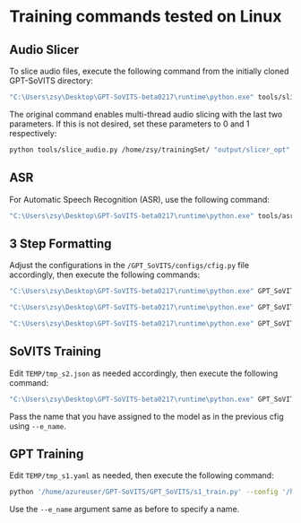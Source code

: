 # Training commands tested on Linux

## Audio Slicer

To slice audio files, execute the following command from the initially cloned GPT-SoVITS directory:

```bash
"C:\Users\zsy\Desktop\GPT-SoVITS-beta0217\runtime\python.exe" tools/slice_audio.py "C:\Users\zsy\Desktop\edited" "output\slicer_opt" -34 4000 300 10 500 0.9 0.25 3 4
```
The original command enables multi-thread audio slicing with the last two parameters. If this is not desired, set these parameters to 0 and 1 respectively:
```bash
python tools/slice_audio.py /home/zsy/trainingSet/ "output/slicer_opt" -34 4000 300 10 500 0.9 0.25 0 1
```

## ASR

For Automatic Speech Recognition (ASR), use the following command:
```bash
"C:\Users\zsy\Desktop\GPT-SoVITS-beta0217\runtime\python.exe" tools/asr/funasr_asr.py -i "C:\Users\zsy\Desktop\GPT-SoVITS-beta0217\output\slicer_opt" -o "output/asr_opt" -s large -l zh -p float16
```


## 3 Step Formatting

Adjust the configurations in the `/GPT_SoVITS/configs/cfig.py` file accordingly, then execute the following commands:
```bash
"C:\Users\zsy\Desktop\GPT-SoVITS-beta0217\runtime\python.exe" GPT_SoVITS/prepare_datasets/1-get-text.py

"C:\Users\zsy\Desktop\GPT-SoVITS-beta0217\runtime\python.exe" GPT_SoVITS/prepare_datasets/2-get-hubert-wav32k.py

"C:\Users\zsy\Desktop\GPT-SoVITS-beta0217\runtime\python.exe" GPT_SoVITS/prepare_datasets/3-get-semantic.py
```


## SoVITS Training

Edit `TEMP/tmp_s2.json` as needed accordingly, then execute the following command:
```bash
"C:\Users\zsy\Desktop\GPT-SoVITS-beta0217\runtime\python.exe" GPT_SoVITS/s2_train.py --e_name TS
```
Pass the name that you have assigned to the model as in the previous cfig using `--e_name`.


## GPT Training

Edit `TEMP/tmp_s1.yaml` as needed, then execute the following command:
```bash
python '/home/azureuser/GPT-SoVITS/GPT_SoVITS/s1_train.py' --config '/home/azureuser/GPT-SoVITS/GPT_SoVITS/configs/tmp_s1.yaml' --e_name TS
```
Use the `--e_name` argument same as before to specify a name.
